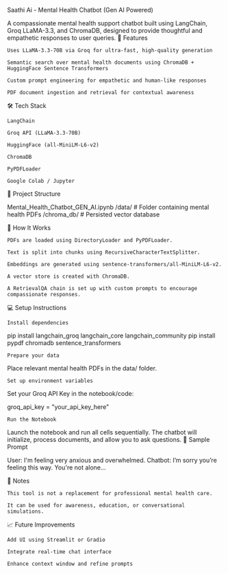 Saathi Ai - Mental Health Chatbot (Gen AI Powered) 

A compassionate mental health support chatbot built using LangChain, Groq LLaMA-3.3, and ChromaDB, designed to provide thoughtful and empathetic responses to user queries.
🚀 Features

    Uses LLaMA-3.3-70B via Groq for ultra-fast, high-quality generation

    Semantic search over mental health documents using ChromaDB + HuggingFace Sentence Transformers

    Custom prompt engineering for empathetic and human-like responses

    PDF document ingestion and retrieval for contextual awareness

🛠️ Tech Stack

    LangChain

    Groq API (LLaMA-3.3-70B)

    HuggingFace (all-MiniLM-L6-v2)

    ChromaDB

    PyPDFLoader

    Google Colab / Jupyter

📁 Project Structure

Mental_Health_Chatbot_GEN_AI.ipynb
/data/                  # Folder containing mental health PDFs
/chroma_db/             # Persisted vector database

🧩 How It Works

    PDFs are loaded using DirectoryLoader and PyPDFLoader.

    Text is split into chunks using RecursiveCharacterTextSplitter.

    Embeddings are generated using sentence-transformers/all-MiniLM-L6-v2.

    A vector store is created with ChromaDB.

    A RetrievalQA chain is set up with custom prompts to encourage compassionate responses.

💻 Setup Instructions

    Install dependencies

pip install langchain_groq langchain_core langchain_community
pip install pypdf chromadb sentence_transformers

    Prepare your data

Place relevant mental health PDFs in the data/ folder.

    Set up environment variables

Set your Groq API Key in the notebook/code:

groq_api_key = "your_api_key_here"

    Run the Notebook

Launch the notebook and run all cells sequentially. The chatbot will initialize, process documents, and allow you to ask questions.
🤖 Sample Prompt

User: I'm feeling very anxious and overwhelmed.
Chatbot: I’m sorry you’re feeling this way. You're not alone...

📌 Notes

    This tool is not a replacement for professional mental health care.

    It can be used for awareness, education, or conversational simulations.

📈 Future Improvements

    Add UI using Streamlit or Gradio

    Integrate real-time chat interface

    Enhance context window and refine prompts
